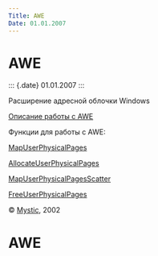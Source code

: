 ```yaml
---
Title: AWE
Date: 01.01.2007
---
```


AWE
===

::: {.date}
01.01.2007
:::

Расширение адресной облочки Windows

[Описание работы с AWE](77701.htm)

Функции для работы с AWE:

[MapUserPhysicalPages](mapuserphysicalpages.htm)

[AllocateUserPhysicalPages](allocateuserphysicalpages.htm)

[MapUserPhysicalPagesScatter](mapuserphysicalpagesscatter.htm)

[FreeUserPhysicalPages](freeuserphysicalpages.htm)

© [Mystic](mailto:mystic2000@newmail.ru), 2002

AWE
===
